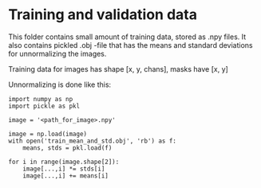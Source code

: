 # Training and validation data

This folder contains small amount of training data, stored as .npy files. It also contains pickled .obj -file that has the means and standard deviations for unnormalizing the images.

Training data for images has shape \[x, y, chans\], masks have \[x, y\]

Unnormalizing is done like this:
```
import numpy as np
import pickle as pkl

image = '<path_for_image>.npy'

image = np.load(image)
with open('train_mean_and_std.obj', 'rb') as f:
    means, stds = pkl.load(f)

for i in range(image.shape[2]):
    image[...,i] *= stds[i]
    image[...,i] += means[i]
```
